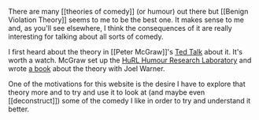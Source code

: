 There are many [[theories of comedy]] (or humour) out there but [[Benign Violation Theory]] seems to me to be the best one. It makes sense to me and, as you'll see elsewhere, I think the consequences of it are really interesting for talking about all sorts of comedy.

I first heard about the theory in [[Peter McGraw]]'s [Ted Talk](https://www.youtube.com/watch?v=ysSgG5V-R3U&ab_channel=TEDxTalks) about it. It's worth a watch. McGraw set up the [HuRL Humour Research Laboratory](https://humorresearchlab.com/) and wrote [a book](https://www.amazon.co.uk/dp/1451665423/) about the theory with Joel Warner.

One of the motivations for this website is the desire I have to explore that theory more and to try and use it to look at (and maybe even [[deconstruct]]) some of the comedy I like in order to try and understand it better.
